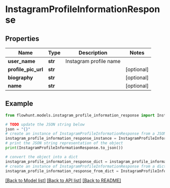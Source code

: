 # InstagramProfileInformationResponse


## Properties

Name | Type | Description | Notes
------------ | ------------- | ------------- | -------------
**user_name** | **str** | Instagram profile name | 
**profile_pic_url** | **str** |  | [optional] 
**biography** | **str** |  | [optional] 
**name** | **str** |  | [optional] 

## Example

```python
from flowhunt.models.instagram_profile_information_response import InstagramProfileInformationResponse

# TODO update the JSON string below
json = "{}"
# create an instance of InstagramProfileInformationResponse from a JSON string
instagram_profile_information_response_instance = InstagramProfileInformationResponse.from_json(json)
# print the JSON string representation of the object
print(InstagramProfileInformationResponse.to_json())

# convert the object into a dict
instagram_profile_information_response_dict = instagram_profile_information_response_instance.to_dict()
# create an instance of InstagramProfileInformationResponse from a dict
instagram_profile_information_response_from_dict = InstagramProfileInformationResponse.from_dict(instagram_profile_information_response_dict)
```
[[Back to Model list]](../README.md#documentation-for-models) [[Back to API list]](../README.md#documentation-for-api-endpoints) [[Back to README]](../README.md)


